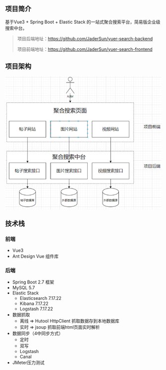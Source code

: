 ## 项目简介
基于Vue3 + Spring Boot + Elastic Stack 的一站式聚合搜索平台，简易版企业级搜索中台。

>项目后端地址：https://github.com/JaderSun/yuer-search-backend 
> 
> 项目前端地址：https://github.com/JaderSun/yuer-search-frontend


## 项目架构

<img src="./img/archi.png" alt="image-20230515115642677" style="zoom:80%;" align="center"/>


## 技术栈
### 前端

- Vue3
- Ant Design Vue 组件库
### 后端  

- Spring Boot 2.7 框架
- MySQL 5.7
- Elastic Stack
    -  Elasticsearch 7.17.22
    -  Kibana 7.17.22
    -  Logstash 7.17.22
- 数据抓取
  -  离线 => Hutool HttpClient 抓取数据存到本地数据库
  - 实时 => jsoup 抓取前端html页面实时解析
- 数据同步（4中同步方式）
    - 定时
    - 双写
    - Logstash
    - Canal
- JMeter压力测试
